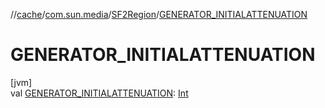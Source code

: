 //[cache](../../../index.md)/[com.sun.media](../index.md)/[SF2Region](index.md)/[GENERATOR_INITIALATTENUATION](-g-e-n-e-r-a-t-o-r_-i-n-i-t-i-a-l-a-t-t-e-n-u-a-t-i-o-n.md)

# GENERATOR_INITIALATTENUATION

[jvm]\
val [GENERATOR_INITIALATTENUATION](-g-e-n-e-r-a-t-o-r_-i-n-i-t-i-a-l-a-t-t-e-n-u-a-t-i-o-n.md): [Int](https://kotlinlang.org/api/latest/jvm/stdlib/kotlin/-int/index.html)
